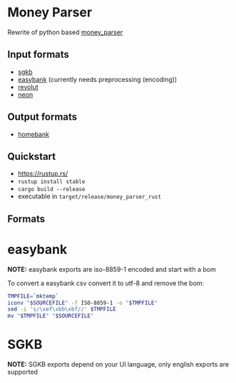 # Money Parser

Rewrite of python based [money_parser](https://gitlab.com/intheflow/money_parser)

## Input formats

* [sgkb](https://www.sgkb.ch/)
* [easybank](https://www.easybank.at/) (currently needs preprocessing (encoding))
* [revolut](https://www.revolut.com/)
* [neon](https://www.neon-free.ch/)

## Output formats

* [homebank](https://homebank.free.fr/)


## Quickstart

* https://rustup.rs/
* `rustup install stable`
* `cargo build --release`
* executable in `target/release/money_parser_rust`


## Formats

# easybank

**NOTE:** easybank exports are iso-8859-1 encoded and start with a bom

To convert a easybank csv convert it to utf-8 and remove the bom:
```sh
TMPFILE=`mktemp`
iconv "$SOURCEFILE" -f ISO-8859-1 -o "$TMPFILE"
sed -i 's/\xef\xbb\xbf//' $TMPFILE
mv "$TMPFILE" "$SOURCEFILE"
```

# SGKB

**NOTE:** SGKB exports depend on your UI language, only english exports are supported
